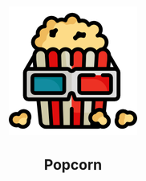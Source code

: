 <dl>
    <div align="center">
        <img src="images/popcorn.png" class="center">
        <h1>Popcorn</h1>
    </div>
</dl>